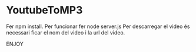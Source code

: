 # YoutubeToMP3
Fer npm install.
Per funcionar fer node server.js
Per descarregar el video és necessari ficar el nom del video i la url del video. 

ENJOY
